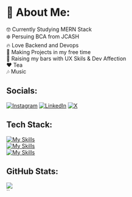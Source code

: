 # 💫 About Me:
🤓 Currently Studying MERN Stack<br>❄️ Persuing BCA from JCASH<br> 🔥 Love Backend and Devops <br>🚀 Making Projects in my free time<br>💪 Raising my bars with UX Skils & Dev Affection<br>❤️ Tea<br>🎶 Music


##  Socials:
[![Instagram](https://skillicons.dev/icons?i=instagram)](https://instagram.com/__raghvendra__001) [![LinkedIn](https://skillicons.dev/icons?i=linkedin)](https://linkedin.com/in/raghvendra-misra2178a6293) [![X](https://skillicons.dev/icons?i=twitter)](https://x.com/Raghvendra_001) 

##  Tech Stack:

[![My Skills](https://skillicons.dev/icons?i=c,cpp,javascript,typescript,python&perline=5)](https://skillicons.dev)
<br>
[![My Skills](https://skillicons.dev/icons?i=react,tailwind,redux,babel,figma,git,github&perline=7)](https://skillicons.dev)
<br>
[![My Skills](https://skillicons.dev/icons?i=nodejs,express,mongodb,appwrite,aws,gcp,docker,nginx,linux&perline=8)](https://skillicons.dev)


## GitHub Stats:
![](https://github-readme-streak-stats.herokuapp.com/?user=dev-raghvendramisra&theme=react&hide_border=true)<br/>
``
